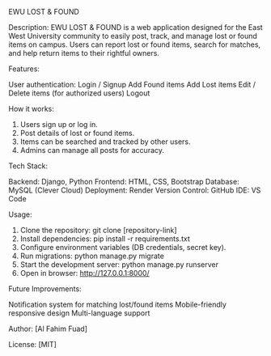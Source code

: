 
EWU LOST & FOUND

Description:
EWU LOST & FOUND is a web application designed for the East West University community to easily post, track, and manage lost or found items on campus. Users can report lost or found items, search for matches, and help return items to their rightful owners.

Features:

User authentication: Login / Signup
Add Found items
Add Lost items
Edit / Delete items (for authorized users)
Logout


How it works:

1. Users sign up or log in.
2. Post details of lost or found items.
3. Items can be searched and tracked by other users.
4. Admins can manage all posts for accuracy.



Tech Stack:

Backend: Django, Python
Frontend: HTML, CSS, Bootstrap
Database: MySQL (Clever Cloud)
Deployment: Render
Version Control: GitHub
IDE: VS Code


Usage:

1. Clone the repository:
git clone [repository-link]
2. Install dependencies:
pip install -r requirements.txt
3. Configure environment variables (DB credentials, secret key).
4. Run migrations:
python manage.py migrate
5. Start the development server:
python manage.py runserver
6. Open in browser: http://127.0.0.1:8000/

Future Improvements:

Notification system for matching lost/found items
Mobile-friendly responsive design
Multi-language support


Author:
[Al Fahim Fuad]

License:
[MIT]
